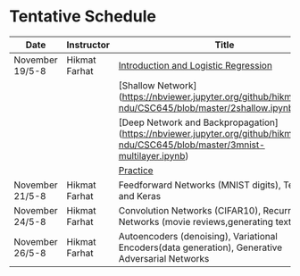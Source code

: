 # Tentative Schedule

| Date         | Instructor | Title |
|  ----        |  ----------|   ------|
| November 19/5-8 | Hikmat Farhat | [Introduction and Logistic Regression](https://nbviewer.jupyter.org/github/hikmatfarhat-ndu/CSC645/blob/master/1ship.ipynb)|
|                 |               |       [Shallow Network] (https://nbviewer.jupyter.org/github/hikmatfarhat-ndu/CSC645/blob/master/2shallow.ipynb) |
|                 |               |       [Deep Network and Backpropagation] (https://nbviewer.jupyter.org/github/hikmatfarhat-ndu/CSC645/blob/master/3mnist-multilayer.ipynb) |
|                 |               |       [Practice](https://nbviewer.jupyter.org/github/hikmatfarhat-ndu/CSC645/blob/master/practice0.ipynb) |
| November 21/5-8| Hikmat Farhat | Feedforward Networks (MNIST digits), Tensorflow and Keras|
| November 24/5-8 | Hikmat Farhat | Convolution Networks (CIFAR10), Recurrent Networks (movie reviews,generating text)|
| November 26/5-8 | Hikmat Farhat |Autoencoders (denoising), Variational Encoders(data generation), Generative Adversarial Networks|



